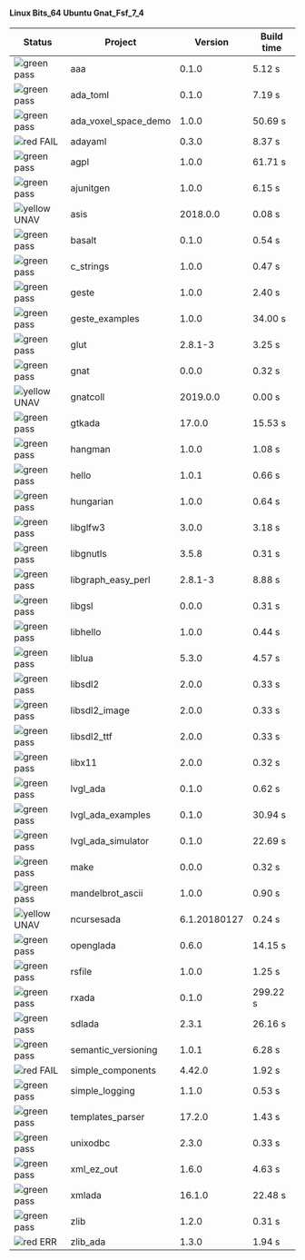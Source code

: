 #### Linux Bits_64 Ubuntu Gnat_Fsf_7_4

| Status | Project | Version | Build time |
| --- | --- | --- | --- |
|![green](https://placehold.it/8/00aa00/000000?text=+) pass | aaa | 0.1.0 |  5.12 s |
|![green](https://placehold.it/8/00aa00/000000?text=+) pass | ada_toml | 0.1.0 |  7.19 s |
|![green](https://placehold.it/8/00aa00/000000?text=+) pass | ada_voxel_space_demo | 1.0.0 |  50.69 s |
|![red](https://placehold.it/8/ff0000/000000?text=+) FAIL | adayaml | 0.3.0 |  8.37 s |
|![green](https://placehold.it/8/00aa00/000000?text=+) pass | agpl | 1.0.0 |  61.71 s |
|![green](https://placehold.it/8/00aa00/000000?text=+) pass | ajunitgen | 1.0.0 |  6.15 s |
|![yellow](https://placehold.it/8/ffbb00/000000?text=+) UNAV | asis | 2018.0.0 |  0.08 s |
|![green](https://placehold.it/8/00aa00/000000?text=+) pass | basalt | 0.1.0 |  0.54 s |
|![green](https://placehold.it/8/00aa00/000000?text=+) pass | c_strings | 1.0.0 |  0.47 s |
|![green](https://placehold.it/8/00aa00/000000?text=+) pass | geste | 1.0.0 |  2.40 s |
|![green](https://placehold.it/8/00aa00/000000?text=+) pass | geste_examples | 1.0.0 |  34.00 s |
|![green](https://placehold.it/8/00aa00/000000?text=+) pass | glut | 2.8.1-3 |  3.25 s |
|![green](https://placehold.it/8/00aa00/000000?text=+) pass | gnat | 0.0.0 |  0.32 s |
|![yellow](https://placehold.it/8/ffbb00/000000?text=+) UNAV | gnatcoll | 2019.0.0 |  0.00 s |
|![green](https://placehold.it/8/00aa00/000000?text=+) pass | gtkada | 17.0.0 |  15.53 s |
|![green](https://placehold.it/8/00aa00/000000?text=+) pass | hangman | 1.0.0 |  1.08 s |
|![green](https://placehold.it/8/00aa00/000000?text=+) pass | hello | 1.0.1 |  0.66 s |
|![green](https://placehold.it/8/00aa00/000000?text=+) pass | hungarian | 1.0.0 |  0.64 s |
|![green](https://placehold.it/8/00aa00/000000?text=+) pass | libglfw3 | 3.0.0 |  3.18 s |
|![green](https://placehold.it/8/00aa00/000000?text=+) pass | libgnutls | 3.5.8 |  0.31 s |
|![green](https://placehold.it/8/00aa00/000000?text=+) pass | libgraph_easy_perl | 2.8.1-3 |  8.88 s |
|![green](https://placehold.it/8/00aa00/000000?text=+) pass | libgsl | 0.0.0 |  0.31 s |
|![green](https://placehold.it/8/00aa00/000000?text=+) pass | libhello | 1.0.0 |  0.44 s |
|![green](https://placehold.it/8/00aa00/000000?text=+) pass | liblua | 5.3.0 |  4.57 s |
|![green](https://placehold.it/8/00aa00/000000?text=+) pass | libsdl2 | 2.0.0 |  0.33 s |
|![green](https://placehold.it/8/00aa00/000000?text=+) pass | libsdl2_image | 2.0.0 |  0.33 s |
|![green](https://placehold.it/8/00aa00/000000?text=+) pass | libsdl2_ttf | 2.0.0 |  0.33 s |
|![green](https://placehold.it/8/00aa00/000000?text=+) pass | libx11 | 2.0.0 |  0.32 s |
|![green](https://placehold.it/8/00aa00/000000?text=+) pass | lvgl_ada | 0.1.0 |  0.62 s |
|![green](https://placehold.it/8/00aa00/000000?text=+) pass | lvgl_ada_examples | 0.1.0 |  30.94 s |
|![green](https://placehold.it/8/00aa00/000000?text=+) pass | lvgl_ada_simulator | 0.1.0 |  22.69 s |
|![green](https://placehold.it/8/00aa00/000000?text=+) pass | make | 0.0.0 |  0.32 s |
|![green](https://placehold.it/8/00aa00/000000?text=+) pass | mandelbrot_ascii | 1.0.0 |  0.90 s |
|![yellow](https://placehold.it/8/ffbb00/000000?text=+) UNAV | ncursesada | 6.1.20180127 |  0.24 s |
|![green](https://placehold.it/8/00aa00/000000?text=+) pass | openglada | 0.6.0 |  14.15 s |
|![green](https://placehold.it/8/00aa00/000000?text=+) pass | rsfile | 1.0.0 |  1.25 s |
|![green](https://placehold.it/8/00aa00/000000?text=+) pass | rxada | 0.1.0 |  299.22 s |
|![green](https://placehold.it/8/00aa00/000000?text=+) pass | sdlada | 2.3.1 |  26.16 s |
|![green](https://placehold.it/8/00aa00/000000?text=+) pass | semantic_versioning | 1.0.1 |  6.28 s |
|![red](https://placehold.it/8/ff0000/000000?text=+) FAIL | simple_components | 4.42.0 |  1.92 s |
|![green](https://placehold.it/8/00aa00/000000?text=+) pass | simple_logging | 1.1.0 |  0.53 s |
|![green](https://placehold.it/8/00aa00/000000?text=+) pass | templates_parser | 17.2.0 |  1.43 s |
|![green](https://placehold.it/8/00aa00/000000?text=+) pass | unixodbc | 2.3.0 |  0.33 s |
|![green](https://placehold.it/8/00aa00/000000?text=+) pass | xml_ez_out | 1.6.0 |  4.63 s |
|![green](https://placehold.it/8/00aa00/000000?text=+) pass | xmlada | 16.1.0 |  22.48 s |
|![green](https://placehold.it/8/00aa00/000000?text=+) pass | zlib | 1.2.0 |  0.31 s |
|![red](https://placehold.it/8/ff0000/000000?text=+) ERR  | zlib_ada | 1.3.0 |  1.94 s |
